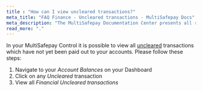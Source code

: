 ```yaml
---
title : "How can I view uncleared transactions?"
meta_title: "FAQ Finance - Uncleared transactions - MultiSafepay Docs"
meta_description: "The MultiSafepay Documentation Center presents all relevant information about our Plugins and API. You can also find support pages for payment methods, tools and general questions as well as the contact details of our Support and Integration Teams."
read_more: "."
---
```


In your MultiSafepay Control it is possible to view all [uncleared](/faq/general/glossary/#uncleared) transactions which have not yet been paid out to your accounts. Please follow these steps:

1. Navigate to your _Account Balances_ on your Dashboard
2. Click on any _Uncleared_ transaction
3. View all _Financial Uncleared transactions_
